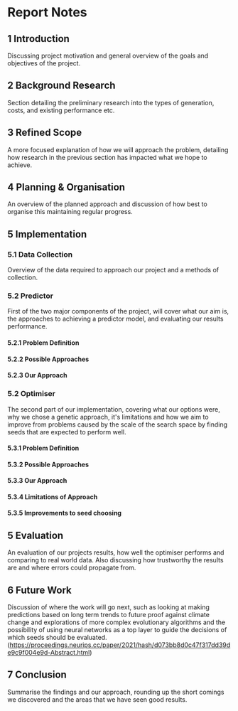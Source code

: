 # Report Notes

## 1 Introduction

Discussing project motivation and general overview of the goals and objectives of the project.

## 2 Background Research

Section detailing the preliminary research into the types of generation, costs, and existing performance etc.

## 3 Refined Scope

A more focused explanation of how we will approach the problem, detailing how research in the previous section has impacted what we hope to achieve.

## 4 Planning & Organisation

An overview of the planned approach and discussion of how best to organise this maintaining regular progress.

## 5 Implementation

### 5.1 Data Collection

Overview of the data required to approach our project and a methods of collection.

### 5.2 Predictor

First of the two major components of the project, will cover what our aim is, the approaches to achieving a predictor model, and evaluating our results performance.

#### 5.2.1 Problem Definition

#### 5.2.2 Possible Approaches

#### 5.2.3 Our Approach

### 5.2 Optimiser

The second part of our implementation, covering what our options were, why we chose a genetic approach, it's limitations and how we aim to improve from problems caused by the scale of the search space by finding seeds that are expected to perform well.

#### 5.3.1 Problem Definition

#### 5.3.2 Possible Approaches

#### 5.3.3 Our Approach

#### 5.3.4 Limitations of Approach

#### 5.3.5 Improvements to seed choosing

## 5 Evaluation

An evaluation of our projects results, how well the optimiser performs and comparing to real world data. Also discussing how trustworthy the results are and where errors could propagate from.

## 6 Future Work

Discussion of where the work will go next, such as looking at making predictions based on long term trends to future proof against climate change and explorations of more complex evolutionary algorithms and the possibility of using neural networks as a top layer to guide the decisions of which seeds should be evaluated. (https://proceedings.neurips.cc/paper/2021/hash/d073bb8d0c47f317dd39de9c9f004e9d-Abstract.html) 

## 7 Conclusion

Summarise the findings and our approach, rounding up the short comings we discovered and the areas that we have seen good results.